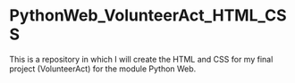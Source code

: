 # PythonWeb_VolunteerAct_HTML_CSS
This is a repository in which I will create the HTML and CSS for my final project (VolunteerAct) for the module Python Web.
